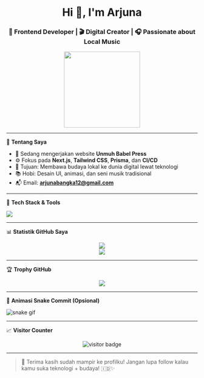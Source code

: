 <h1 align="center">Hi 👋, I'm Arjuna</h1>
<h3 align="center">🎨 Frontend Developer | 🎬 Digital Creator | 🎧 Passionate about Local Music</h3>

<p align="center">
  <img src="https://media.giphy.com/media/ZVik7pBtu9dNS/giphy.gif" width="200"/>
</p>

---

🌟 **Tentang Saya**

- 🔭 Sedang mengerjakan website **Unmuh Babel Press**
- ⚙️ Fokus pada **Next.js**, **Tailwind CSS**, **Prisma**, dan **CI/CD**
- 🎯 Tujuan: Membawa budaya lokal ke dunia digital lewat teknologi
- 📚 Hobi: Desain UI, animasi, dan seni musik tradisional
- 📬 Email: **arjunabangka12@gmail.com**

---

🧰 **Tech Stack & Tools**

<p align="left">
  <img src="https://skillicons.dev/icons?i=js,react,nextjs,nodejs,tailwind,figma,prisma,mysql,vscode,github" />
</p>

---

📊 **Statistik GitHub Saya**

<p align="center">
  <img src="https://github-readme-stats.vercel.app/api?username=arjuna&show_icons=true&theme=tokyonight&hide=issues" />
  <br />
  <img src="https://github-readme-streak-stats.herokuapp.com/?user=arjuna&theme=tokyonight" />
</p>

---

🏆 **Trophy GitHub**

<p align="center">
  <img src="https://github-profile-trophy.vercel.app/?username=arjuna21&theme=onedark&no-frame=true&column=6" />
</p>

---

🐍 **Animasi Snake Commit (Opsional)**

![snake gif](https://github.com/arjuna21/arjuna21/blob/output/github-contribution-grid-snake.svg)

---

📈 **Visitor Counter**

<p align="center">
  <img src="https://visitor-badge.laobi.icu/badge?page_id=arjuna21.arjuna21" alt="visitor badge"/>
</p>

---

> 🔗 Terima kasih sudah mampir ke profilku! Jangan lupa follow kalau kamu suka teknologi + budaya! 🇮🇩✨
